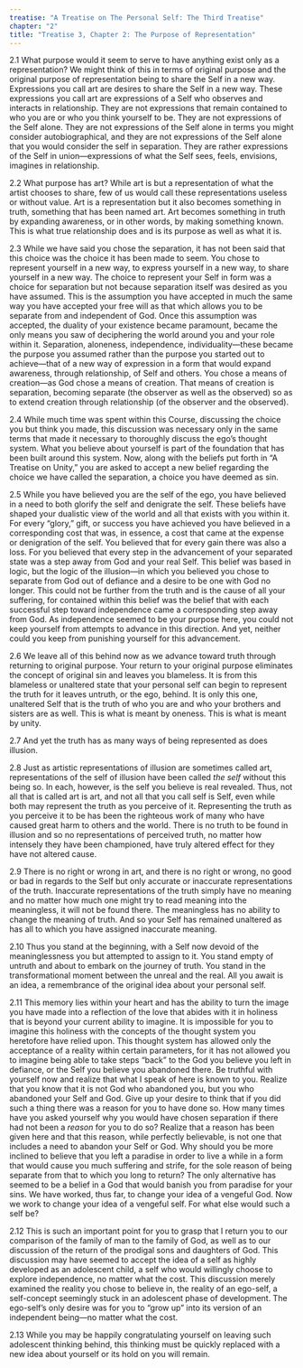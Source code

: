 ```yaml
---
treatise: "A Treatise on The Personal Self: The Third Treatise"
chapter: "2"
title: "Treatise 3, Chapter 2: The Purpose of Representation"
---
```


2.1 What purpose would it seem to serve to have anything exist only as a
representation? We might think of this in terms of original purpose and
the original purpose of representation being to share the Self in a new
way. Expressions you call art are desires to share the Self in a new
way. These expressions you call art are expressions of a Self who
observes and interacts in relationship. They are not expressions that
remain contained to who you are or who you think yourself to be. They
are not expressions of the Self alone. They are not expressions of the
Self alone in terms you might consider autobiographical, and they are
not expressions of the Self alone that you would consider the self in
separation. They are rather expressions of the Self in union—expressions
of what the Self sees, feels, envisions, imagines in relationship.

2.2 What purpose has art? While art is but a representation of what the
artist chooses to share, few of us would call these representations
useless or without value. Art is a representation but it also becomes
something in truth, something that has been named art. Art becomes
something in truth by expanding awareness, or in other words, by making
something known. This is what true relationship does and is its purpose
as well as what it is. 

2.3 While we have said you chose the separation, it has not been said
that this choice was the choice it has been made to seem. You chose to
represent yourself in a new way, to express yourself in a new way, to
share yourself in a new way. The choice to represent your Self in form
was a choice for separation but not because separation itself was
desired as you have assumed. This is the assumption you have accepted in
much the same way you have accepted your free will as that which allows
you to be separate from and independent of God. Once this assumption was
accepted, the duality of your existence became paramount, became the
only means you saw of deciphering the world around you and your role
within it. Separation, aloneness, independence, individuality—these
became the purpose you assumed rather than the purpose you started out
to achieve—that of a new way of expression in a form that would expand
awareness, through relationship, of Self and others. You chose a means
of creation—as God chose a means of creation.  That means of creation is
separation, becoming separate (the observer as well as the observed) so
as to extend creation through relationship (of the observer and the
observed). 

2.4 While much time was spent within this Course, discussing the choice
you but think you made, this discussion was necessary only in the same
terms that made it necessary to thoroughly discuss the ego’s thought
system. What you believe about yourself is part of the foundation that
has been built around this system. Now, along with the beliefs put forth
in “A Treatise on Unity,” you are asked to accept a new belief regarding
the choice we have called the separation, a choice you have deemed as
sin. 

2.5 While you have believed you are the self of the ego, you have
believed in a need to both glorify the self and denigrate the self.
These beliefs have shaped your dualistic view of the world and all that
exists with you within it.  For every “glory,” gift, or success you have
achieved you have believed in a corresponding cost that was, in essence,
a cost that came at the expense or denigration of the self. You believed
that for every gain there was also a loss. For you believed that every
step in the advancement of your separated state was a step away from God
and your real Self. This belief was based in logic, but the logic of the
illusion—in which you believed you chose to separate from God out of
defiance and a desire to be one with God no longer. This could not be
further from the truth and is the cause of all your suffering, for
contained within this belief was the belief that with each successful
step toward independence came a corresponding step away from God. As
independence seemed to be your purpose here, you could not keep yourself
from attempts to advance in this direction. And yet, neither could you
keep from punishing yourself for this advancement. 

2.6 We leave all of this behind now as we advance toward truth through
returning to original purpose. Your return to your original purpose
eliminates the concept of original sin and leaves you blameless. It is
from this blameless or unaltered state that your personal self can begin
to represent the truth for it leaves untruth, or the ego, behind. It is
only this one, unaltered Self that is the truth of who you are and who
your brothers and sisters are as well. This is what is meant by oneness.
This is what is meant by unity. 

2.7 And yet the truth has as many ways of being represented as does
illusion. 

2.8 Just as artistic representations of illusion are sometimes called
art, representations of the self of illusion have been called *the self*
without this being so. In each, however, is the self you believe is real
revealed. Thus, not all that is called art is art, and not all that you
call self is Self, even while both may represent the truth as you
perceive of it. Representing the truth as you perceive it to be has been
the righteous work of many who have caused great harm to others and the
world. There is no truth to be found in illusion and so no
representations of perceived truth, no matter how intensely they have
been championed, have truly altered effect for they have not altered
cause. 

2.9 There is no right or wrong in art, and there is no right or wrong,
no good or bad in regards to the Self but only accurate or inaccurate
representations of the truth.  Inaccurate representations of the truth
simply have no meaning and no matter how much one might try to read
meaning into the meaningless, it will not be found there. The
meaningless has no ability to change the meaning of truth. And so your
Self has remained unaltered as has all to which you have assigned
inaccurate meaning. 

2.10 Thus you stand at the beginning, with a Self now devoid of the
meaninglessness you but attempted to assign to it. You stand empty of
untruth and about to embark on the journey of truth. You stand in the
transformational moment between the unreal and the real. All you await
is an idea, a remembrance of the original idea about your personal self. 

2.11 This memory lies within your heart and has the ability to turn the
image you have made into a reflection of the love that abides with it in
holiness that is beyond your current ability to imagine. It is
impossible for you to imagine this holiness with the concepts of the
thought system you heretofore have relied upon. This thought system has
allowed only the acceptance of a reality within certain parameters, for
it has not allowed you to imagine being able to take steps “back” to the
God you believe you left in defiance, or the Self you believe you
abandoned there. Be truthful with yourself now and realize that what I
speak of here is known to you. Realize that you know that it is not God
who abandoned you, but you who abandoned your Self and God. Give up your
desire to think that if you did such a thing there was a reason for you
to have done so. How many times have you asked yourself why you would
have chosen separation if there had not been a *reason* for you to do so?
Realize that a reason has been given here and that this reason, while
perfectly believable, is not one that includes a need to abandon your
Self or God. Why should you be more inclined to believe that you left a
paradise in order to live a while in a form that would cause you much
suffering and strife, for the sole reason of being separate from that to
which you long to return? The only alternative has seemed to be a belief
in a God that would banish you from paradise for your sins. We have
worked, thus far, to change your idea of a vengeful God. Now we work to
change your idea of a vengeful self. For what else would such a self be?

2.12 This is such an important point for you to grasp that I return you
to our comparison of the family of man to the family of God, as well as
to our discussion of the return of the prodigal sons and daughters of
God. This discussion may have seemed to accept the idea of a self as
highly developed as an adolescent child, a self who would willingly
choose to explore independence, no matter what the cost. This discussion
merely examined the reality you chose to believe in, the reality of an
ego-self, a self-concept seemingly stuck in an adolescent phase of
development. The ego-self’s only desire was for you to “grow up” into
its version of an independent being—no matter what the cost. 

2.13 While you may be happily congratulating yourself on leaving such
adolescent thinking behind, this thinking must be quickly replaced with
a new idea about yourself or its hold on you will remain.

